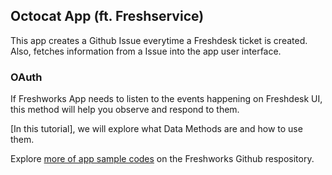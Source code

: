 ## Octocat App (ft. Freshservice)

This app creates a Github Issue everytime a Freshdesk ticket is created. Also, fetches information from a Issue into the app user interface.

### OAuth

If Freshworks App needs to listen to the events happening on Freshdesk UI, this method will help you observe and respond to them.

[In this tutorial], we will explore what Data Methods are and how to use them.

Explore [more of app sample codes](https://github.com/freshworks/marketplace-sample-apps) on the Freshworks Github respository.
